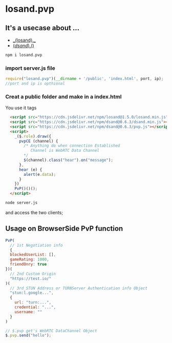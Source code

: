 # losand.pvp
## It's a usecase about ...
- [\_(losand).\_](https://www.npmjs.com/package/losand) 
- [$(dsand).$()](https://www.npmjs.com/package/dsand)

~~~bash
npm i losand.pvp
~~~

### import server.js file
~~~javascript
require("losand.pvp")(__dirname + '/public', 'index.html', port, ip);
//port and ip is opthional
~~~

### Creat a public folder and make in a index.html
You use it tags
~~~html
  <script src="https://cdn.jsdelivr.net/npm/losand@1.5.0/losand.min.js"></script>
  <script src="https://cdn.jsdelivr.net/npm/dsand@0.6.3/dsand.min.js"></script>
  <script src="https://cdn.jsdelivr.net/npm/dsand@0.6.3/pvp.js"></script>
  <script>
    _($.role).draw({
      pvpCE (channel) {
        /* Anything do when connection Established
           Channel is WebRTC Data Channel 
        */
        $(channel).class("hear").on("message");
      },
      hear (e) {
        alert(e.data);
      }
    })
    PvP()()();
  </script>
~~~

~~~bash
node server.js
~~~

and access the two clients;

## Usage on BrowserSide PvP function
```javascript
PvP(
  // 1st Negotiation info
  {
  blockedUserList: [],
  gameRating: 1000,
  friendOnry: true
})(
  // 2nd Custom Origin
  "https://test.io/"
)(
  // 3rd STUN Address or TURNServer Authentication info Object
  "stun:l.google...",
  {
    url: "turn:...",
    credential: "...",
    username: ""
  }
)

// $.pvp get's WebRTC DataChannel Object
$.pvp.send("hello");
```
